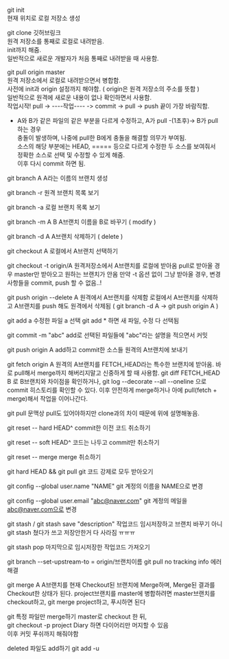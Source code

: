 git init  
현재 위치로 로컬 저장소 생성  

git clone 깃허브링크  
원격 저장소를 통째로 로컬로 내려받음.  
init까지 해줌.  
일반적으로 새로운 개발자가 처음 통째로 내려받을 때 사용함.  

git pull origin master  
원격 저장소에서 로컬로 내려받으면서 병합함.  
사전에 init과 origin 설정까지 해야함. ( origin은 원격 저장소의 주소를 뜻함 )  
일반적으로 원격에 새로운 내용이 없나 확인하면서 사용함.  
작업시작! pull -> ----작업---- -> commit -> pull -> push 끝이 가장 바람직함.  

* A와 B가 같은 파일의 같은 부분을 다르게 수정하고, A가 pull -(1초후)-> B가 pull 하는 경우  
충돌이 발생하며, 나중에 pull한 B에게 충돌을 해결할 의무가 부여됨.  
소스의 해당 부분에는 HEAD, ===== 등으로 다르게 수정한 두 소스를 보여줘서  
정확한 소스로 선택 및 수정할 수 있게 해줌.  
이후 다시 commit 하면 됨.  

git branch A
A라는 이름의 브랜치 생성

git branch -r
원격 브랜치 목록 보기

git branch -a
로컬 브랜치 목록 보기

git branch -m A B
A브랜치 이름을 B로 바꾸기 ( modify )  

git branch -d A 
A브랜치 삭제하기 ( delete )

git checkout A
로컬에서 A브랜치 선택하기

git checkout -t origin/A
원격저장소에서 A브랜치를 로컬에 받아옴
pull로 받아올 경우 master만 받아오고 원하는 브랜치가 안옴
만약 -t 옵션 없이 그냥 받아올 경우, 변경사항들을 commit, push 할 수 없음..!

git push origin --delete A
원격에서 A브랜치를 삭제함
로컬에서 A브랜치를 삭제하고 A브랜치를 push 해도 원격에서 삭제됨
( git branch -d A -> git push origin A )

git add a
수정한 파일 a 선택
git add * 하면 새 파일, 수정 다 선택됨

git commit -m "abc"
add로 선택된 파일들에 "abc"라는 설명을 적으면서 커밋

git push origin A
add하고 commit한 소스들 원격의 A브랜치에 보내기

git fetch origin A
원격의 A브랜치를 FETCH_HEAD라는 특수한 브랜치에 받아옴.
바로 pull해서 merge까지 해버리지말고 신중하게 할 때 사용함.
git diff FETCH_HEAD B 로 B브랜치와 차이점을 확인하거나,
git log --decorate --all --oneline 으로 commit 히스토리를 확인할 수 있다.
이후 안전하게 merge하거나 아에 pull(fetch + merge)해서 작업을 이어나간다.

git pull
문맥상 pull도 있어야하지만 clone과의 차이 때문에 위에 설명해놓음.

git reset -- hard HEAD^
commit한 이전 코드 취소하기

git reset -- soft HEAD^
코드는 나두고 commit만 취소하기

git reset -- merge
merge 취소하기

git hard HEAD && git pull
git 코드 강제로 모두 받아오기

git config --global user.name "NAME"
git 계정의 이름을 NAME으로 변경

git config --global user.email "abc@naver.com"
git 계정의 메일을 abc@naver.com으로 변경

git stash / git stash save "description"
작업코드 임시저장하고 브랜치 바꾸기
아니 git stash 쳤다가 쓰고 저장안한거 다 사라짐 ㅠㅠㅠ

git stash pop
마지막으로 임시저장한 작업코드 가져오기

git branch --set-upstream-to = origin/브랜치이름
git pull no tracking info 에러 해결

git merge A
A브랜치를 현재 Checkout된 브랜치에 Merge하며,
Merge된 결과를 Checkout한 상태가 된다.
project브랜치를 master에 병합하려면 master브랜치를 checkout하고,
git merge project하고, 푸시하면 된다

git 특정 파일만 merge하기
master로 checkout 한 뒤,  
git checkout -p project Diary 하면 다이어리만 머지할 수 있음  
이후 커밋 푸쉬까지 해줘야함  

deleted 파일도 add하기
git add -u
